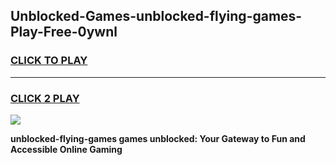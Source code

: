 
## Unblocked-Games-unblocked-flying-games-Play-Free-0ywnl
<h3>
<a href="https://premium76.site?title=unblocked-flying-games&ref=17A">CLICK TO PLAY</a></h3>
<hr>

<h3>
<a href="https://premium76.site?title=unblocked-flying-games&ref=17A">CLICK 2 PLAY</a>
  
</h3>

<a href="https://premium76.site?title=unblocked-flying-games&ref=17A"><img src="https://clearcache.store/games.png"></a>


**unblocked-flying-games games unblocked: Your Gateway to Fun and Accessible Online Gaming**
